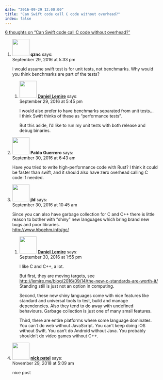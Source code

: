 ```yaml
---
date: "2016-09-29 12:00:00"
title: "Can Swift code call C code without overhead?"
index: false
---
```


[6 thoughts on &ldquo;Can Swift code call C code without overhead?&rdquo;](/lemire/blog/2016/09-29-can-swift-code-call-c-code-without-overhead)

<ol class="comment-list">
<li id="comment-253945" class="comment even thread-even depth-1 parent">
<div class="comment-author vcard">
<img alt src="https://secure.gravatar.com/avatar/1e5aa68931fd6f60e25314cc2f18d12b?s=56&#038;d=mm&#038;r=g" srcset="https://secure.gravatar.com/avatar/1e5aa68931fd6f60e25314cc2f18d12b?s=112&#038;d=mm&#038;r=g 2x" class="avatar avatar-56 photo" height="56" width="56" decoding="async" /> <b class="fn">qznc</b> <span class="says">says:</span> </div>
<div class="comment-metadata"><time datetime="2016-09-29T17:33:43+00:00">September 29, 2016 at 5:33 pm</time></a> </div>
<div class="comment-content">
<p>I would assume swift test is for unit tests, not benchmarks. Why would you think benchmarks are part of the tests?</p>
</div>
<ol class="children">
<li id="comment-253946" class="comment byuser comment-author-lemire bypostauthor odd alt depth-2">
<div class="comment-author vcard">
<img alt src="https://secure.gravatar.com/avatar/2ca999bef9535950f5b84281a4dab006?s=56&#038;d=mm&#038;r=g" srcset="https://secure.gravatar.com/avatar/2ca999bef9535950f5b84281a4dab006?s=112&#038;d=mm&#038;r=g 2x" class="avatar avatar-56 photo" height="56" width="56" decoding="async" /> <b class="fn"><a href="https://lemire.me/en/" class="url" rel="ugc">Daniel Lemire</a></b> <span class="says">says:</span> </div>
<div class="comment-metadata"><time datetime="2016-09-29T17:45:14+00:00">September 29, 2016 at 5:45 pm</time></a> </div>
<div class="comment-content">
<p>I would also prefer to have benchmarks separated from unit tests&#8230;<br/>
I think Swift thinks of these as &ldquo;performance tests&rdquo;.</p>
<p>But this aside, I&rsquo;d like to run my unit tests with both release and debug binaries.</p>
</div>
</li>
</ol>
</li>
<li id="comment-254015" class="comment even thread-odd thread-alt depth-1">
<div class="comment-author vcard">
<img alt src="https://secure.gravatar.com/avatar/4be6359d5120079e76651e836a213e6d?s=56&#038;d=mm&#038;r=g" srcset="https://secure.gravatar.com/avatar/4be6359d5120079e76651e836a213e6d?s=112&#038;d=mm&#038;r=g 2x" class="avatar avatar-56 photo" height="56" width="56" loading="lazy" decoding="async" /> <b class="fn">Pablo Guerrero</b> <span class="says">says:</span> </div>
<div class="comment-metadata"><time datetime="2016-09-30T06:43:21+00:00">September 30, 2016 at 6:43 am</time></a> </div>
<div class="comment-content">
<p>Have you tried to write high-performance code with Rust? I think it could be faster than swift, and it should also have zero overhead calling C code if needed.</p>
</div>
</li>
<li id="comment-254039" class="comment odd alt thread-even depth-1 parent">
<div class="comment-author vcard">
<img alt src="https://secure.gravatar.com/avatar/988ac6d9ab01c62c26ca83981a0e5e9a?s=56&#038;d=mm&#038;r=g" srcset="https://secure.gravatar.com/avatar/988ac6d9ab01c62c26ca83981a0e5e9a?s=112&#038;d=mm&#038;r=g 2x" class="avatar avatar-56 photo" height="56" width="56" loading="lazy" decoding="async" /> <b class="fn">jld</b> <span class="says">says:</span> </div>
<div class="comment-metadata"><time datetime="2016-09-30T10:45:35+00:00">September 30, 2016 at 10:45 am</time></a> </div>
<div class="comment-content">
<p>Since you can also have garbage collection for C and C++ there is little reason to bother with &ldquo;shiny&rdquo; new languages which bring brand new bugs and poor libraries.<br/>
<a href="http://www.hboehm.info/gc/" rel="nofollow ugc">http://www.hboehm.info/gc/</a></p>
</div>
<ol class="children">
<li id="comment-254060" class="comment byuser comment-author-lemire bypostauthor even depth-2">
<div class="comment-author vcard">
<img alt src="https://secure.gravatar.com/avatar/2ca999bef9535950f5b84281a4dab006?s=56&#038;d=mm&#038;r=g" srcset="https://secure.gravatar.com/avatar/2ca999bef9535950f5b84281a4dab006?s=112&#038;d=mm&#038;r=g 2x" class="avatar avatar-56 photo" height="56" width="56" loading="lazy" decoding="async" /> <b class="fn"><a href="https://lemire.me/en/" class="url" rel="ugc">Daniel Lemire</a></b> <span class="says">says:</span> </div>
<div class="comment-metadata"><time datetime="2016-09-30T13:55:47+00:00">September 30, 2016 at 1:55 pm</time></a> </div>
<div class="comment-content">
<p>I like C and C++, a lot. </p>
<p>But first, they are moving targets, see <a href="https://lemire.me/blog/2016/09/14/the-new-c-standards-are-worth-it/" rel="ugc">http://lemire.me/blog/2016/09/14/the-new-c-standards-are-worth-it/</a> Standing still is just not an option in computing. </p>
<p>Second, these new shiny languages come with nice features like standard and universal tools to test, build and manage dependencies. Also they tend to do away with undefined behaviours. Garbage collection is just one of many small features.</p>
<p>Third, there are entire platforms where some language dominates. You can&rsquo;t do web without JavaScript. You can&rsquo;t keep doing iOS without Swift. You can&rsquo;t do Android without Java. You probably shouldn&rsquo;t do video games without C++.</p>
</div>
</li>
</ol>
</li>
<li id="comment-369068" class="comment odd alt thread-odd thread-alt depth-1">
<div class="comment-author vcard">
<img alt src="https://secure.gravatar.com/avatar/2c4b4dadbc91bfa870768c2d3b3cbbae?s=56&#038;d=mm&#038;r=g" srcset="https://secure.gravatar.com/avatar/2c4b4dadbc91bfa870768c2d3b3cbbae?s=112&#038;d=mm&#038;r=g 2x" class="avatar avatar-56 photo" height="56" width="56" loading="lazy" decoding="async" /> <b class="fn"><a href="http://www.fb.com" class="url" rel="ugc external nofollow">nick patel</a></b> <span class="says">says:</span> </div>
<div class="comment-metadata"><time datetime="2018-11-29T05:09:25+00:00">November 29, 2018 at 5:09 am</time></a> </div>
<div class="comment-content">
<p>nice post</p>
</div>
</li>
</ol>
